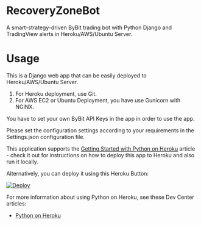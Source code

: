 # RecoveryZoneBot

A smart-strategy-driven ByBit trading bot with Python Django and TradingView alerts in Heroku/AWS/Ubuntu Server.
# Usage
This is a Django web app that can be easily deployed to Heroku/AWS/Ubuntu Server.
1. For Heroku deployment, use Git. 
2. For AWS EC2 or Ubuntu Deployment, you have use Gunicorn with NGINX.

You have to set your own ByBit API Keys in the app in order
to use the app.
 
Please set the configuration settings according to your requirements in the Settings.json configuration file. 

This application supports the [Getting Started with Python on Heroku](https://devcenter.heroku.com/articles/getting-started-with-python) article - check it out for instructions on how to deploy this app to Heroku and also run it locally.

Alternatively, you can deploy it using this Heroku Button:

[![Deploy](https://www.herokucdn.com/deploy/button.svg)](https://heroku.com/deploy)

For more information about using Python on Heroku, see these Dev Center articles:

- [Python on Heroku](https://devcenter.heroku.com/categories/python)
